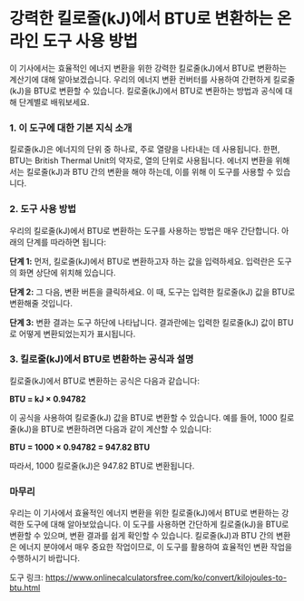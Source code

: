 강력한 킬로줄(kJ)에서 BTU로 변환하는 온라인 도구 사용 방법
====================================

이 기사에서는 효율적인 에너지 변환을 위한 강력한 킬로줄(kJ)에서 BTU로 변환하는 계산기에 대해 알아보겠습니다. 우리의 에너지 변환 컨버터를 사용하여 간편하게 킬로줄(kJ)을 BTU로 변환할 수 있습니다. 킬로줄(kJ)에서 BTU로 변환하는 방법과 공식에 대해 단계별로 배워보세요.

### 1. 이 도구에 대한 기본 지식 소개

킬로줄(kJ)은 에너지의 단위 중 하나로, 주로 열량을 나타내는 데 사용됩니다. 한편, BTU는 British Thermal Unit의 약자로, 열의 단위로 사용됩니다. 에너지 변환을 위해서는 킬로줄(kJ)과 BTU 간의 변환을 해야 하는데, 이를 위해 이 도구를 사용할 수 있습니다.

### 2. 도구 사용 방법

우리의 킬로줄(kJ)에서 BTU로 변환하는 도구를 사용하는 방법은 매우 간단합니다. 아래의 단계를 따라하면 됩니다:

**단계 1:** 먼저, 킬로줄(kJ)에서 BTU로 변환하고자 하는 값을 입력하세요. 입력란은 도구의 화면 상단에 위치해 있습니다.

**단계 2:** 그 다음, 변환 버튼을 클릭하세요. 이 때, 도구는 입력한 킬로줄(kJ) 값을 BTU로 변환해줄 것입니다.

**단계 3:** 변환 결과는 도구 하단에 나타납니다. 결과란에는 입력한 킬로줄(kJ) 값이 BTU로 어떻게 변환되었는지가 표시됩니다.

### 3. 킬로줄(kJ)에서 BTU로 변환하는 공식과 설명

킬로줄(kJ)에서 BTU로 변환하는 공식은 다음과 같습니다:

**BTU = kJ × 0.94782**

이 공식을 사용하여 킬로줄(kJ) 값을 BTU로 변환할 수 있습니다. 예를 들어, 1000 킬로줄(kJ)을 BTU로 변환하려면 다음과 같이 계산할 수 있습니다:

**BTU = 1000 × 0.94782 = 947.82 BTU**

따라서, 1000 킬로줄(kJ)은 947.82 BTU로 변환됩니다.

### 마무리

우리는 이 기사에서 효율적인 에너지 변환을 위한 킬로줄(kJ)에서 BTU로 변환하는 강력한 도구에 대해 알아보았습니다. 이 도구를 사용하면 간단하게 킬로줄(kJ)을 BTU로 변환할 수 있으며, 변환 결과를 쉽게 확인할 수 있습니다. 킬로줄(kJ)과 BTU 간의 변환은 에너지 분야에서 매우 중요한 작업이므로, 이 도구를 활용하여 효율적인 변환 작업을 수행하시기 바랍니다.

도구 링크: <https://www.onlinecalculatorsfree.com/ko/convert/kilojoules-to-btu.html>